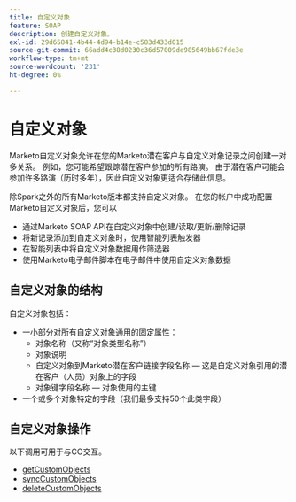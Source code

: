 ```yaml
---
title: 自定义对象
feature: SOAP
description: 创建自定义对象。
exl-id: 29d65841-4b44-4d94-b14e-c583d433d015
source-git-commit: 66add4c38d0230c36d57009de985649bb67fde3e
workflow-type: tm+mt
source-wordcount: '231'
ht-degree: 0%

---
```


# 自定义对象

Marketo自定义对象允许在您的Marketo潜在客户与自定义对象记录之间创建一对多关系。 例如，您可能希望跟踪潜在客户参加的所有路演。 由于潜在客户可能会参加许多路演（历时多年），因此自定义对象更适合存储此信息。

除Spark之外的所有Marketo版本都支持自定义对象。 在您的帐户中成功配置Marketo自定义对象后，您可以

- 通过Marketo SOAP API在自定义对象中创建/读取/更新/删除记录
- 将新记录添加到自定义对象时，使用智能列表触发器
- 在智能列表中将自定义对象数据用作筛选器
- 使用Marketo电子邮件脚本在电子邮件中使用自定义对象数据

## 自定义对象的结构

自定义对象包括：

- 一小部分对所有自定义对象通用的固定属性：
   - 对象名称（又称“对象类型名称”）
   - 对象说明
   - 自定义对象到Marketo潜在客户链接字段名称 — 这是自定义对象引用的潜在客户（人员）对象上的字段
   - 对象键字段名称 — 对象使用的主键
- 一个或多个对象特定的字段（我们最多支持50个此类字段）

## 自定义对象操作

以下调用可用于与CO交互。

- [getCustomObjects](https://developer.adobe.com/marketo-apis/api/mapi/#tag/Custom-Objects/operation/getCustomObjectsUsingGET)
- [syncCustomObjects](https://developer.adobe.com/marketo-apis/api/mapi/#tag/Custom-Objects/operation/syncCustomObjectsUsingPOST)
- [deleteCustomObjects](https://developer.adobe.com/marketo-apis/api/mapi/#tag/Custom-Objects/operation/deleteCustomObjectsUsingPOST)
